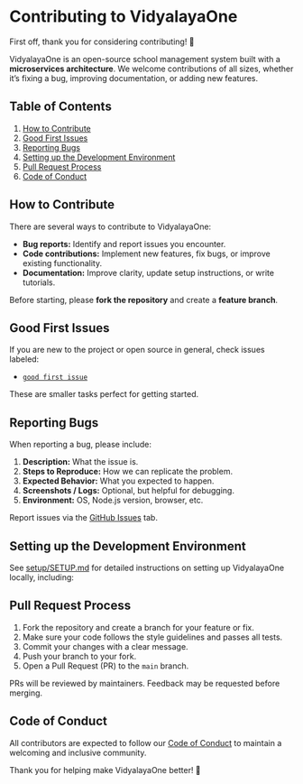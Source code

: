 # Contributing to VidyalayaOne

First off, thank you for considering contributing! 🎉 

VidyalayaOne is an open-source school management system built with a **microservices architecture**. We welcome contributions of all sizes, whether it’s fixing a bug, improving documentation, or adding new features.

## Table of Contents

1. [How to Contribute](#how-to-contribute)  
2. [Good First Issues](#good-first-issues)  
3. [Reporting Bugs](#reporting-bugs)  
4. [Setting up the Development Environment](#setting-up-the-development-environment)  
5. [Pull Request Process](#pull-request-process)  
6. [Code of Conduct](#code-of-conduct)  

## How to Contribute

There are several ways to contribute to VidyalayaOne:

- **Bug reports:** Identify and report issues you encounter.
- **Code contributions:** Implement new features, fix bugs, or improve existing functionality.
- **Documentation:** Improve clarity, update setup instructions, or write tutorials.

Before starting, please **fork the repository** and create a **feature branch**.

## Good First Issues

If you are new to the project or open source in general, check issues labeled:

- [`good first issue`](https://github.com/vidyalayaone/vidyalayaone/issues?q=state%3Aopen%20label%3A%22good%20first%20issue%22)  

These are smaller tasks perfect for getting started.

## Reporting Bugs

When reporting a bug, please include:

1. **Description:** What the issue is.  
2. **Steps to Reproduce:** How we can replicate the problem.  
3. **Expected Behavior:** What you expected to happen.  
4. **Screenshots / Logs:** Optional, but helpful for debugging.  
5. **Environment:** OS, Node.js version, browser, etc.

Report issues via the [GitHub Issues](https://github.com/vidyalayaone/vidyalayaone/issues) tab.

## Setting up the Development Environment

See [setup/SETUP.md](setup/SETUP.md) for detailed instructions on setting up VidyalayaOne locally, including:

## Pull Request Process

1. Fork the repository and create a branch for your feature or fix.
2. Make sure your code follows the style guidelines and passes all tests.
3. Commit your changes with a clear message.
4. Push your branch to your fork.
5. Open a Pull Request (PR) to the `main` branch.

PRs will be reviewed by maintainers. Feedback may be requested before merging.

## Code of Conduct

All contributors are expected to follow our [Code of Conduct](CODE_OF_CONDUCT.md) to maintain a welcoming and inclusive community.

Thank you for helping make VidyalayaOne better! 🚀
